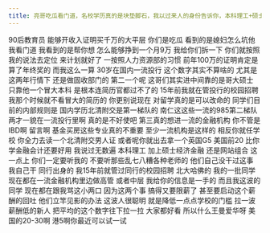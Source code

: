 ```yaml
---
title: 亮哥吃瓜看门道，名校学历真的是块垫脚石，我以过来人的身份告诉你，本科理工+硕士经济金融真的是王炸组合。
---
```

90后教育员
能够开收入证明买千万的大平层
你们是吃瓜
看到的是媳妇怎么坑他
我看门道
我看到的是帮你想
怎么能够挣到一个月9万
我给你们拆一下
你们就按照我的说法去定位
来计划就好了
一按照人力资源部的习惯
前年100万的证明肯定是算了年终奖的
而我这么一算
30岁在国内一流投行
这个数字其实不算啥的
尤其是这两年行情下
还是做固收部门的
第二一个呢
这哥们其实进中间靠的是哥大硕士
只靠他一个冒大本科
是根本连简历官都过不了的
15年前我就在管投行的校园招聘
我那个时候就不看冒大的简历的
你更别说现在
对留学真的是可以改命的
同学们目前的内部规则是
国内学历北清附交是第一梯队的
南仁这这些一流的985第二梯队
两才一貌在一流投行里啊
真的是不好使吧
第三真的想进一流的金融机构
你不管是IBD啊
留言啊
基金买房这些专业真的不重要
至少一流机构是这样的
相反你就任学校
你全力去读一个北清附交男人证
或者呢你就出去拿一个英国G5
美国前20
比你学金融会计还要好用
我说过无数遍
本科理工
加上硕士经济金融
还是网站组合
这一点上
你们一定要听我的
不要听那些乱七八糟各种老师的
他们自己没干过这事
我自己干
同行出身的
我15年前就管过同行的校园招聘
北大哈佛的
我的一批同学
现在都在一流金融机构里边做高管
或者中层
我给你的信息是一手的
而且我这波的同学
现在都在跟我骂这小两口
因为这两个事
搞得又要限薪了
甚至要启动这个薪酬的回吐
他们立竿见影的办法
这波人很聪明
就是降低一点点学校的门槛
拉一波薪酬低的新人
把平均的这个数字往下拉一拉
大家都好看
所以什么王曼爱华呀
美国的20-30啊
港5啊你最近可以试一试
